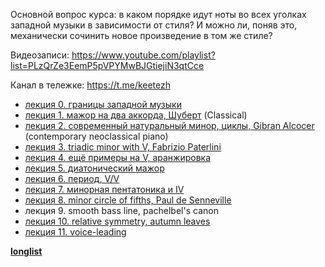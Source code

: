 Основной вопрос курса: в каком порядке идут ноты во всех уголках западной музыки в зависимости от стиля? И можно ли, поняв это, механически сочинить новое произведение в том же стиле?

Видеозаписи: https://www.youtube.com/playlist?list=PLzQrZe3EemP5pVPYMwBJGtiejiN3qtCce

Канал в тележке: https://t.me/keetezh

- [лекция 0. границы западной музыки](00_intro.md)
- [лекция 1. мажор на два аккорда, Шуберт](01_two_chords_in_major.md) (Classical)
- [лекция 2. современный натуральный минор, циклы, Gibran Alcocer](02_21_century_natural_minor_loops.md) (contemporary neoclassical piano)
- [лекция 3. triadic minor with V, Fabrizio Paterlini](03_triadic_minor_V.md)
- [лекция 4. ещё примеры на V, аранжировка](04_V_and_arrangement.md) 
- [лекция 5. диатонический мажор](05_diatonic_major.md)
- [лекция 6. период, V/V](06_period_V_of_V.md)
- [лекция 7. минорная пентатоника и IV](07_minor_pentatonic_and_IV.md)
- [лекция 8. minor circle of fifths, Paul de Senneville](08_minor_circle_of_fifths.md)
- лекция 9. smooth bass line, pachelbel's canon
- [лекция 10. relative symmetry, autumn leaves](10_relative_symmetry.md)
- [лекция 11. voice-leading](11_voice_leading.md)


[**longlist**](longlist.md)
